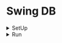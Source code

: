 # Swing DB

<details>
  <summary>
    SetUp
  </summary>

+ FrontEnd
  - Java AWT
  - Javax Swing
+ Logic
  - Java
+ BackEnd
  - SQL
  - SQLite
  - mySQL

</details>

<details>
  <summary>
    Run
  </summary>

```bash
rm -rf *.class && javac *.java && java -classpath .:sqlite-jdbc-3.36.0.3.jar Main
```

</details>

